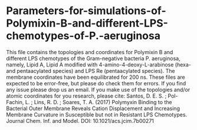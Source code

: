 # Parameters-for-simulations-of-Polymixin-B-and-different-LPS-chemotypes-of-P.-aeruginosa


This file contains the topologies and coordinates for Polymixin B and different LPS chemotypes of the Gram-negative bacteria P. aeruginosa, namely, Lipid A, Lipid A modified with 4-amino-4-deoxy-L-arabinose (hexa- and pentaacylated species) and LPS Re (pentaacylated species). The membrane coordinates have been equilibrated for 200 ns. These files are expected to be error-free, but please do check them for errors. If you find any issue please drop us an email. If you make use of the topologies and/or atomic coordinates for you research, please cite: Santos, D. E. S. ; Pol-Fachin, L. ; Lins, R. D. ; Soares, T. A. (2017) Polymyxin Binding to the Bacterial Outer Membrane Reveals Cation Displacement and Increasing Membrane Curvature in Susceptible but not in Resistant LPS Chemotypes. Journal Chem. Inf. and Model. DOI: 10.1021/acs.jcim.7b00271
